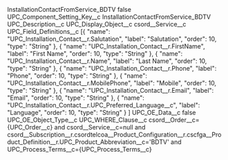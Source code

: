 <?xml version="1.0" encoding="UTF-8"?>
<CustomMetadata xmlns="http://soap.sforce.com/2006/04/metadata" xmlns:xsi="http://www.w3.org/2001/XMLSchema-instance" xmlns:xsd="http://www.w3.org/2001/XMLSchema">
    <label>InstallationContactFromService_BDTV</label>
    <protected>false</protected>
    <values>
        <field>UPC_Component_Setting_Key__c</field>
        <value xsi:type="xsd:string">InstallationContactFromService_BDTV</value>
    </values>
    <values>
        <field>UPC_Description__c</field>
        <value xsi:nil="true"/>
    </values>
    <values>
        <field>UPC_Display_Object__c</field>
        <value xsi:type="xsd:string">csord__Service__c</value>
    </values>
    <values>
        <field>UPC_Field_Definitions__c</field>
        <value xsi:type="xsd:string">[{
		&quot;name&quot;: &quot;UPC_Installation_Contact__r.Salutation&quot;,
		&quot;label&quot;: &quot;Salutation&quot;,
		&quot;order&quot;: 10,
		&quot;type&quot;: &quot;String&quot;
	}, {
&quot;name&quot;: &quot;UPC_Installation_Contact__r.FirstName&quot;,
&quot;label&quot;: &quot;First Name&quot;,
&quot;order&quot;: 10,
&quot;type&quot;: &quot;String&quot;
}, {
&quot;name&quot;: &quot;UPC_Installation_Contact__r.Name&quot;,
&quot;label&quot;: &quot;Last Name&quot;,
&quot;order&quot;: 10,
&quot;type&quot;: &quot;String&quot;
}, {
&quot;name&quot;: &quot;UPC_Installation_Contact__r.Phone&quot;,
&quot;label&quot;: &quot;Phone&quot;,
&quot;order&quot;: 10,
&quot;type&quot;: &quot;String&quot;
}, {
&quot;name&quot;: &quot;UPC_Installation_Contact__r.MobilePhone&quot;,
&quot;label&quot;: &quot;Mobile&quot;,
&quot;order&quot;: 10,
&quot;type&quot;: &quot;String&quot;
}, {
&quot;name&quot;: &quot;UPC_Installation_Contact__r.Email&quot;,
&quot;label&quot;: &quot;Email&quot;,
&quot;order&quot;: 10,
&quot;type&quot;: &quot;String&quot;
}, {
&quot;name&quot;: &quot;UPC_Installation_Contact__r.UPC_Preferred_Language__c&quot;,
&quot;label&quot;: &quot;Language&quot;,
&quot;order&quot;: 10,
&quot;type&quot;: &quot;String&quot;
}
]</value>
    </values>
    <values>
        <field>UPC_OE_Data__c</field>
        <value xsi:type="xsd:boolean">false</value>
    </values>
    <values>
        <field>UPC_OE_Object_Type__c</field>
        <value xsi:nil="true"/>
    </values>
    <values>
        <field>UPC_WHERE_Clause__c</field>
        <value xsi:type="xsd:string">csord__Order__c={UPC_Order__c} and csord__Service__c=null and csord__Subscription__r.csordtelcoa__Product_Configuration__r.cscfga__Product_Definition__r.UPC_Product_Abbreviation__c=&apos;BDTV&apos; and UPC_Process_Terms__c={UPC_Process_Terms__c}</value>
    </values>
</CustomMetadata>

